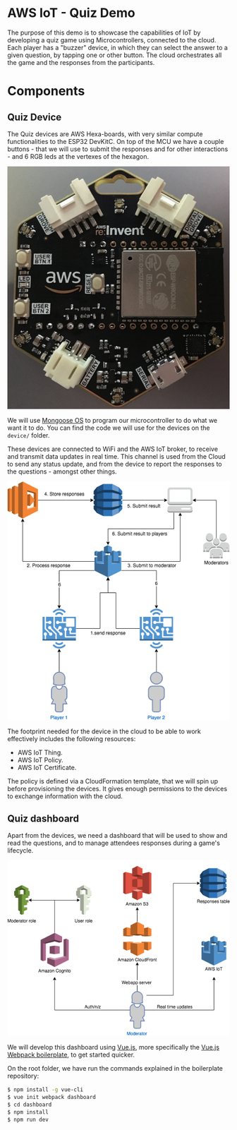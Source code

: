 # AWS IoT - Quiz Demo

The purpose of this demo is to showcase the capabilities of IoT by developing a quiz game using Microcontrollers, connected to the cloud. Each player has a "buzzer" device, in which they can select the answer to a given question, by tapping one or other button. The cloud orchestrates all the game and the responses from the participants.

# Components

## Quiz Device

The Quiz devices are AWS Hexa-boards, with very similar compute functionalities to the ESP32 DevKitC. On top of the MCU we have a couple buttons - that we will use to submit the responses and for other interactions - and 6 RGB leds at the vertexes of the hexagon.

![AWS Hexa board](/static/board-img.png)

We will use [Mongoose OS](https://mongoose-os.com/) to program our microcontroller to do what we want it to do. You can find the code we will use for the devices on the `device/` folder.

These devices are connected to WiFi and the AWS IoT broker, to receive and transmit data updates in real time. This channel is used from the Cloud to send any status update, and from the device to report the responses to the questions - amongst other things.

![Quiz Architectural diagram](/static/arch-quiz.png)

The footprint needed for the device in the cloud to be able to work effectively includes the following resources:
* AWS IoT Thing.
* AWS IoT Policy.
* AWS IoT Certificate.

The policy is defined via a CloudFormation template, that we will spin up before provisioning the devices. It gives enough permissions to the devices to exchange information with the cloud.

## Quiz dashboard

Apart from the devices, we need a dashboard that will be used to show and read the questions, and to manage attendees responses during a game's lifecycle. 

![Dashboard Architectural Diagram](/static/arch-dashboard.png)

We will develop this dashboard using [Vue.js](https://vuejs.org/), more specifically the [Vue.js Webpack boilerplate](https://github.com/vuejs-templates/webpack), to get started quicker.

On the root folder, we have run the commands explained in the boilerplate repository:

```bash
$ npm install -g vue-cli
$ vue init webpack dashboard
$ cd dashboard
$ npm install
$ npm run dev
```